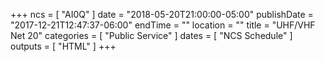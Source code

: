 +++
ncs = [ "AI0Q" ]
date = "2018-05-20T21:00:00-05:00"
publishDate = "2017-12-21T12:47:37-06:00"
endTime = ""
location = ""
title = "UHF/VHF Net 20"
categories = [ "Public Service" ]
dates = [ "NCS Schedule" ]
outputs = [ "HTML" ]
+++
